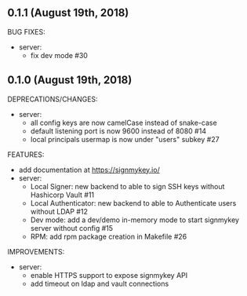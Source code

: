 ## 0.1.1 (August 19th, 2018)

BUG FIXES:
  * server:
    * fix dev mode #30

## 0.1.0 (August 19th, 2018)

DEPRECATIONS/CHANGES:
  * server:
    * all config keys are now camelCase instead of snake-case
    * default listening port is now 9600 instead of 8080 #14
    * local principals usermap is now under "users" subkey #27

FEATURES:
  * add documentation at https://signmykey.io/
  * server:
    * Local Signer: new backend to able to sign SSH keys without Hashicorp Vault #11
    * Local Authenticator: new backend to able to Authenticate users without LDAP #12
    * Dev mode: add a dev/demo in-memory mode to start signmykey server without config #15
    * RPM: add rpm package creation in Makefile #26

IMPROVEMENTS:
  * server:
    * enable HTTPS support to expose signmykey API
    * add timeout on ldap and vault connections
